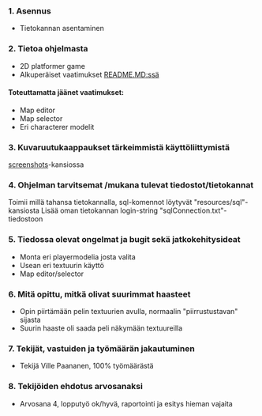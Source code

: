 ### 1. Asennus
  - Tietokannan asentaminen

### 2. Tietoa ohjelmasta
- 2D platformer game
- Alkuperäiset vaatimukset [README.MD:ssä](https://github.com/Paanane/2D-Jumper/blob/master/README.md)

#### Toteuttamatta jäänet vaatimukset:
  - Map editor
  - Map selector
  - Eri characterer modelit

### 3. Kuvaruutukaappaukset tärkeimmistä käyttöliittymistä
  [screenshots](https://github.com/Paanane/2D-Jumper/tree/master/screenshots)-kansiossa

### 4. Ohjelman tarvitsemat /mukana tulevat tiedostot/tietokannat
Toimii millä tahansa tietokannalla, sql-komennot löytyvät "resources/sql"-kansiosta
Lisää oman tietokannan login-string "sqlConnection.txt"-tiedostoon

### 5. Tiedossa olevat ongelmat ja bugit sekä jatkokehitysideat
  - Monta eri playermodelia josta valita
  - Usean eri textuurin käyttö
  - Map editor/selector

### 6. Mitä opittu, mitkä olivat suurimmat haasteet
  - Opin piirtämään pelin textuurien avulla, normaalin "piirrustustavan" sijasta
  - Suurin haaste oli saada peli näkymään textuureilla

### 7. Tekijät, vastuiden ja työmäärän jakautuminen
  - Tekijä Ville Paananen, 100% työmäärästä

### 8. Tekijöiden ehdotus arvosanaksi
  - Arvosana 4, lopputyö ok/hyvä, raportointi ja esitys hieman vajaita
